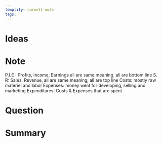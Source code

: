 ```yaml
---
templify: cornell-note
tags: 
---
```


# Ideas



# Note
P.I.E : Profits, Income, Earnings all are same meaning, all are bottom line
S. R: Sales, Revenue, all are same meaning, all are top line
Costs: mostly raw materiel and labor
Expenses: money went for developing, selling and marketing 
Expenditures: Costs & Expenses that are spent
# Question



# Summary

